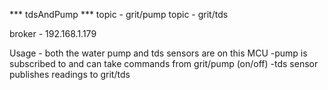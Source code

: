 *** tdsAndPump ***
topic - grit/pump
topic - grit/tds

broker - 192.168.1.179

Usage - both the water pump and tds sensors are on this MCU
-pump is subscribed to and can take commands from grit/pump (on/off)
-tds sensor publishes readings to grit/tds
